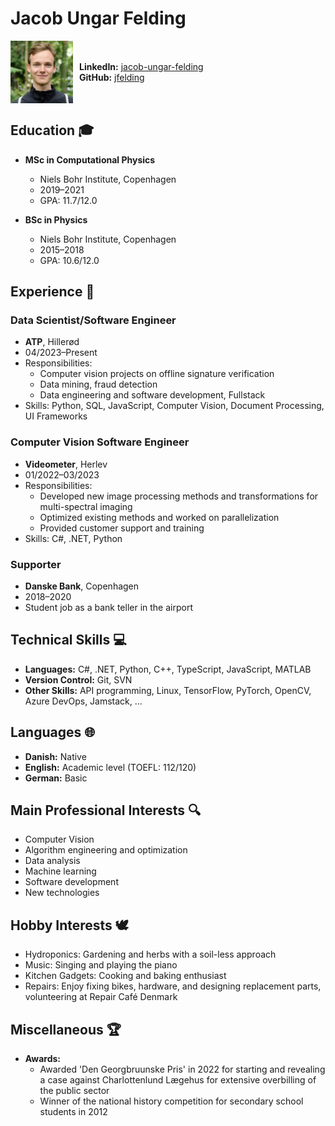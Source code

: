 # Jacob Ungar Felding
<div style="display: flex; align-items: center;">
  <img src="picture.jpeg" alt="Profile Picture" width="100" />
  <div style="margin-left: 10px; flex-grow: 1;">
    <strong>LinkedIn:</strong> <a href="https://www.linkedin.com/in/jacob-ungar-felding/">jacob-ungar-felding</a><br>
    <strong>GitHub:</strong> <a href="https://github.com/jfelding">jfelding</a>
  </div>
</div>

## Education 🎓
- **MSc in Computational Physics**
  - Niels Bohr Institute, Copenhagen
  - 2019–2021
  - GPA: 11.7/12.0
  
- **BSc in Physics**
  - Niels Bohr Institute, Copenhagen
  - 2015–2018
  - GPA: 10.6/12.0

## Experience 💼
### Data Scientist/Software Engineer
- **ATP**, Hillerød
- 04/2023–Present
- Responsibilities:
  - Computer vision projects on offline signature verification
  - Data mining, fraud detection
  - Data engineering and software development, Fullstack
- Skills: Python, SQL, JavaScript, Computer Vision, Document Processing, UI Frameworks

### Computer Vision Software Engineer
- **Videometer**, Herlev
- 01/2022–03/2023
- Responsibilities:
  - Developed new image processing methods and transformations for multi-spectral imaging
  - Optimized existing methods and worked on parallelization
  - Provided customer support and training
- Skills: C#, .NET, Python

### Supporter
- **Danske Bank**, Copenhagen
- 2018–2020
- Student job as a bank teller in the airport

## Technical Skills 💻
- **Languages:** C#, .NET, Python, C++, TypeScript, JavaScript, MATLAB
- **Version Control:** Git, SVN
- **Other Skills:** API programming, Linux, TensorFlow, PyTorch, OpenCV, Azure DevOps, Jamstack, ...

## Languages 🌐
- **Danish:** Native
- **English:** Academic level (TOEFL: 112/120)
- **German:** Basic

## Main Professional Interests 🔍
- Computer Vision
- Algorithm engineering and optimization
- Data analysis
- Machine learning
- Software development
- New technologies

## Hobby Interests 🕊
- Hydroponics: Gardening and herbs with a soil-less approach
- Music: Singing and playing the piano
- Kitchen Gadgets: Cooking and baking enthusiast
- Repairs: Enjoy fixing bikes, hardware, and designing replacement parts, volunteering at Repair Café Denmark

## Miscellaneous 🏆
- **Awards:**
  - Awarded 'Den Georgbruunske Pris' in 2022 for starting and revealing a case against Charlottenlund Lægehus for extensive overbilling of the public sector
  - Winner of the national history competition for secondary school students in 2012
